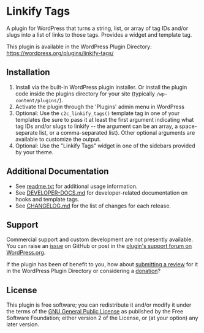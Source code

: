 # Linkify Tags

A plugin for WordPress that turns a string, list, or array of tag IDs and/or slugs into a list of links to those tags. Provides a widget and template tag.

This plugin is available in the WordPress Plugin Directory: https://wordpress.org/plugins/linkify-tags/


## Installation

1. Install via the built-in WordPress plugin installer. Or install the plugin code inside the plugins directory for your site (typically `/wp-content/plugins/`).
2. Activate the plugin through the 'Plugins' admin menu in WordPress
3. Optional: Use the `c2c_linkify_tags()` template tag in one of your templates (be sure to pass it at least the first argument indicating what tag IDs and/or slugs to linkify -- the argument can be an array, a space-separate list, or a comma-separated list). Other optional arguments are available to customize the output.
4. Optional: Use the "Linkify Tags" widget in one of the sidebars provided by your theme.


## Additional Documentation

* See [readme.txt](https://github.com/coffee2code/linkify-tags/blob/master/readme.txt) for additional usage information.
* See [DEVELOPER-DOCS.md](DEVELOPER-DOCS.md) for developer-related documentation on hooks and template tags.
* See [CHANGELOG.md](CHANGELOG.md) for the list of changes for each release.


## Support

Commercial support and custom development are not presently available. You can raise an [issue](https://github.com/coffee2code/linkify-tags/issues) on GitHub or post in the [plugin's support forum on WordPress.org](https://wordpress.org/support/plugin/linkify-tags/).

If the plugin has been of benefit to you, how about [submitting a review](https://wordpress.org/support/plugin/linkify-tags/reviews/) for it in the WordPress Plugin Directory or considering a [donation](https://www.paypal.com/cgi-bin/webscr?cmd=_s-xclick&hosted_button_id=6ARCFJ9TX3522)?


## License

This plugin is free software; you can redistribute it and/or modify it under the terms of the [GNU General Public License](https://www.gnu.org/licenses/gpl-2.0.html) as published by the Free Software Foundation; either version 2 of the License, or (at your option) any later version.